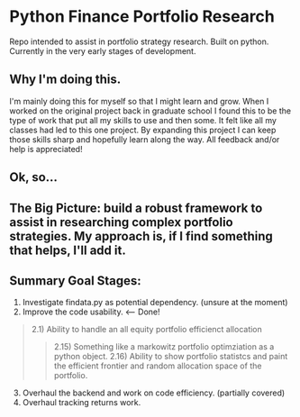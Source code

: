 # Python Finance Portfolio Research

Repo intended to assist in portfolio strategy research. Built on python. Currently in the very early stages of development. 

## Why I'm doing this.
I'm mainly doing this for myself so that I might learn and grow. When I worked on the original project back in graduate school I found this to be the type of work that put all my skills to use and then some. It felt like all my classes had led to this one project. By expanding this project I can keep those skills sharp and hopefully learn along the way. All feedback and/or help is appreciated!

## Ok, so...

## The Big Picture: build a robust framework to assist in researching complex portfolio strategies. My approach is, if I find something that helps, I'll add it. 

## Summary Goal Stages:

1) Investigate findata.py as potential dependency. (unsure at the moment)
2) Improve the code usability.  <-- Done!
> 2.1) Ability to handle an all equity portfolio efficienct allocation
>> 2.15) Something like a markowitz portfolio optimziation as a python object.
>> 2.16) Ability to show portfolio statistcs and paint the efficient frontier and random allocation space of the portfolio.

3) Overhaul the backend and work on code efficiency. (partially covered)
4) Overhaul tracking returns work.



